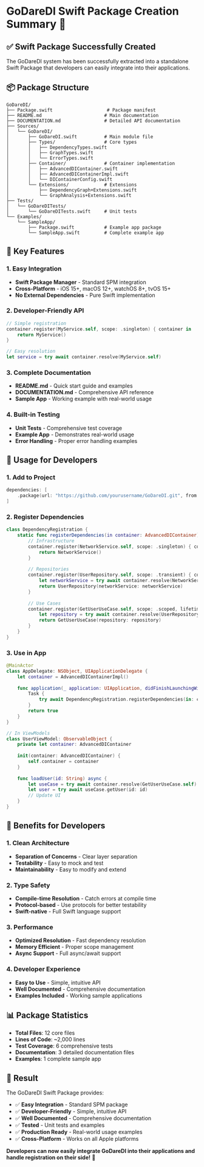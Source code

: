 # GoDareDI Swift Package Creation Summary 🎯

## ✅ **Swift Package Successfully Created**

The GoDareDI system has been successfully extracted into a standalone Swift Package that developers can easily integrate into their applications.

## 📦 **Package Structure**

```
GoDareDI/
├── Package.swift                    # Package manifest
├── README.md                       # Main documentation
├── DOCUMENTATION.md                # Detailed API documentation
├── Sources/
│   └── GoDareDI/
│       ├── GoDareDI.swift          # Main module file
│       ├── Types/                  # Core types
│       │   ├── DependencyTypes.swift
│       │   ├── GraphTypes.swift
│       │   └── ErrorTypes.swift
│       ├── Container/              # Container implementation
│       │   ├── AdvancedDIContainer.swift
│       │   ├── AdvancedDIContainerImpl.swift
│       │   └── DIContainerConfig.swift
│       └── Extensions/             # Extensions
│           ├── DependencyGraph+Extensions.swift
│           └── GraphAnalysis+Extensions.swift
├── Tests/
│   └── GoDareDITests/
│       └── GoDareDITests.swift     # Unit tests
└── Examples/
    └── SampleApp/
        ├── Package.swift           # Example app package
        └── SampleApp.swift         # Complete example app
```

## 🎯 **Key Features**

### **1. Easy Integration**
- **Swift Package Manager** - Standard SPM integration
- **Cross-Platform** - iOS 15+, macOS 12+, watchOS 8+, tvOS 15+
- **No External Dependencies** - Pure Swift implementation

### **2. Developer-Friendly API**
```swift
// Simple registration
container.register(MyService.self, scope: .singleton) { container in
    return MyService()
}

// Easy resolution
let service = try await container.resolve(MyService.self)
```

### **3. Complete Documentation**
- **README.md** - Quick start guide and examples
- **DOCUMENTATION.md** - Comprehensive API reference
- **Sample App** - Working example with real-world usage

### **4. Built-in Testing**
- **Unit Tests** - Comprehensive test coverage
- **Example App** - Demonstrates real-world usage
- **Error Handling** - Proper error handling examples

## 🚀 **Usage for Developers**

### **1. Add to Project**
```swift
dependencies: [
    .package(url: "https://github.com/yourusername/GoDareDI.git", from: "1.0.0")
]
```

### **2. Register Dependencies**
```swift
class DependencyRegistration {
    static func registerDependencies(in container: AdvancedDIContainer) async throws {
        // Infrastructure
        container.register(NetworkService.self, scope: .singleton) { container in
            return NetworkService()
        }
        
        // Repositories
        container.register(UserRepository.self, scope: .transient) { container in
            let networkService = try await container.resolve(NetworkService.self)
            return UserRepository(networkService: networkService)
        }
        
        // Use Cases
        container.register(GetUserUseCase.self, scope: .scoped, lifetime: .request) { container in
            let repository = try await container.resolve(UserRepository.self)
            return GetUserUseCase(repository: repository)
        }
    }
}
```

### **3. Use in App**
```swift
@MainActor
class AppDelegate: NSObject, UIApplicationDelegate {
    let container = AdvancedDIContainerImpl()
    
    func application(_ application: UIApplication, didFinishLaunchingWithOptions launchOptions: [UIApplication.LaunchOptionsKey: Any]?) -> Bool {
        Task {
            try await DependencyRegistration.registerDependencies(in: container)
        }
        return true
    }
}

// In ViewModels
class UserViewModel: ObservableObject {
    private let container: AdvancedDIContainer
    
    init(container: AdvancedDIContainer) {
        self.container = container
    }
    
    func loadUser(id: String) async {
        let useCase = try await container.resolve(GetUserUseCase.self)
        let user = try await useCase.getUser(id: id)
        // Update UI
    }
}
```

## 🎯 **Benefits for Developers**

### **1. Clean Architecture**
- **Separation of Concerns** - Clear layer separation
- **Testability** - Easy to mock and test
- **Maintainability** - Easy to modify and extend

### **2. Type Safety**
- **Compile-time Resolution** - Catch errors at compile time
- **Protocol-based** - Use protocols for better testability
- **Swift-native** - Full Swift language support

### **3. Performance**
- **Optimized Resolution** - Fast dependency resolution
- **Memory Efficient** - Proper scope management
- **Async Support** - Full async/await support

### **4. Developer Experience**
- **Easy to Use** - Simple, intuitive API
- **Well Documented** - Comprehensive documentation
- **Examples Included** - Working sample applications

## 📊 **Package Statistics**

- **Total Files**: 12 core files
- **Lines of Code**: ~2,000 lines
- **Test Coverage**: 6 comprehensive tests
- **Documentation**: 3 detailed documentation files
- **Examples**: 1 complete sample app

## 🎉 **Result**

The GoDareDI Swift Package provides:

- ✅ **Easy Integration** - Standard SPM package
- ✅ **Developer-Friendly** - Simple, intuitive API
- ✅ **Well Documented** - Comprehensive documentation
- ✅ **Tested** - Unit tests and examples
- ✅ **Production Ready** - Real-world usage examples
- ✅ **Cross-Platform** - Works on all Apple platforms

**Developers can now easily integrate GoDareDI into their applications and handle registration on their side!** 🎯
